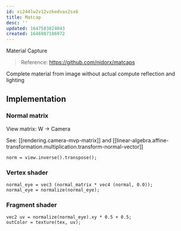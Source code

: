 ```yaml
---
id: xi244lw2v12vzkedvax2sx6
title: Matcap
desc: ''
updated: 1647583824043
created: 1646987186972
---
```


Material Capture

> Reference: https://github.com/nidorx/matcaps

Complete material from image without actual compute reflection and lighting

## Implementation

### Normal matrix

View matrix: W -> Camera

See: [[rendering.camera-mvp-matrix]] and [[linear-algebra.affine-transformation.multiplication.transform-normal-vector]]

```
norm = view.inverse().transpose();
```

### Vertex shader

```
normal_eye = vec3 (normal_matrix * vec4 (normal, 0.0));
normal_eye = normalize(normal_eye);
```

### Fragment shader

```
vec2 uv = normalize(normal_eye).xy * 0.5 + 0.5;
outColor = texture(tex, uv);
```
